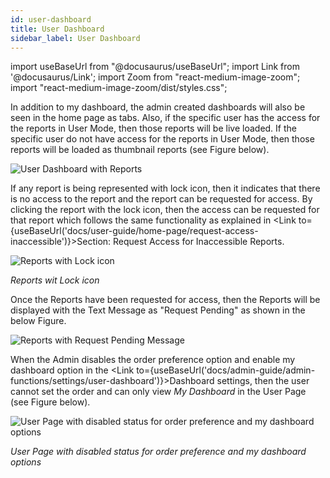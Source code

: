 ```yaml
---
id: user-dashboard
title: User Dashboard
sidebar_label: User Dashboard
---
```


import useBaseUrl from "@docusaurus/useBaseUrl"; 
import Link from '@docusaurus/Link'; 
import Zoom from "react-medium-image-zoom"; 
import "react-medium-image-zoom/dist/styles.css";

In addition to my dashboard, the admin created dashboards will also be seen in the home page as tabs. Also, if the specific user has the access for the reports in User Mode, then those reports will be live loaded. If the specific user do not have access for the reports in User Mode, then those reports will be loaded as thumbnail reports (see Figure below).

  <div style={{textAlign: 'center'}}>
    <Zoom>
      <img alt="User Dashboard with Reports" src={useBaseUrl('doc-images/user-guide/userdb1.png')}/>
    </Zoom>
  </div>

If any report is being represented with lock icon, then it indicates that there is no access to the report and the report can be requested for access. By clicking the report with the lock icon, then the access can be requested for that report which follows the same functionality as explained in <Link to={useBaseUrl('docs/user-guide/home-page/request-access-inaccessible')}>Section: Request Access for Inaccessible Reports</Link>.

  <div style={{textAlign: 'center'}}>
    <Zoom>
      <img alt="Reports with Lock icon" src={useBaseUrl('doc-images/user-guide/userdb2.png')}/>
    </Zoom>
  </div>

*Reports wit Lock icon*

Once the Reports have been requested for access, then the Reports will be displayed with the Text Message as "Request Pending" as shown in the below Figure.

  <div style={{textAlign: 'center'}}>
    <Zoom>
      <img alt="Reports with Request Pending Message" src={useBaseUrl('doc-images/user-guide/userdb3.png')}/>
    </Zoom>
  </div>

When the Admin disables the order preference option and enable my dashboard option in the <Link to={useBaseUrl('docs/admin-guide/admin-functions/settings/user-dashboard')}>Dashboard settings</Link>, then the user cannot set the order and can only view *My Dashboard* in the User Page (see Figure below).

  <div style={{textAlign: 'center'}}>
    <Zoom>
      <img alt="User Page with disabled status for order preference and my dashboard options" src={useBaseUrl('doc-images/user-guide/userdb4.png')}/>
    </Zoom>
  </div>

*User Page with disabled status for order preference and my dashboard options*